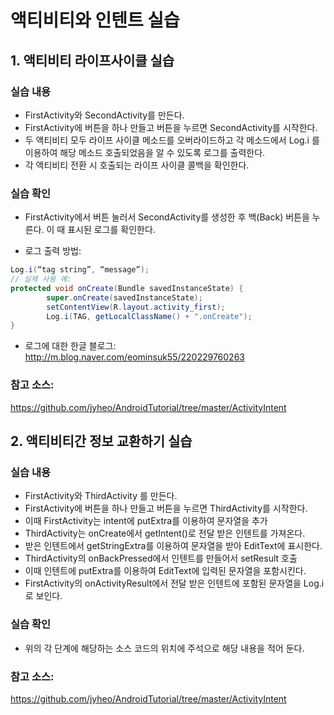 # 액티비티와 인텐트 실습

## 1. 액티비티 라이프사이클 실습
### 실습 내용
* FirstActivity와 SecondActivity를 만든다.
* FirstActivity에 버튼을 하나 만들고 버튼을 누르면 SecondActivity를 시작한다.
* 두 액티비티 모두 라이프 사이클 메소드를 오버라이드하고 각 메소드에서 Log.i 를 이용하여 해당 메소드 호출되었음을 알 수 있도록 로그를 출력한다.
* 각 액티비티 전환 시 호출되는 라이프 사이클 콜백을 확인한다.

### 실습 확인
* FirstActivity에서 버튼 눌러서 SecondActivity를 생성한 후 백(Back) 버튼을 누른다. 이 때 표시된 로그를 확인한다.

* 로그 출력 방법:

```java
Log.i(“tag string”, “message”);
// 실제 사용 예:
protected void onCreate(Bundle savedInstanceState) {
        super.onCreate(savedInstanceState);
        setContentView(R.layout.activity_first);
        Log.i(TAG, getLocalClassName() + ".onCreate");
}
```

* 로그에 대한 한글 블로그: http://m.blog.naver.com/eominsuk55/220229760263

### 참고 소스:
https://github.com/jyheo/AndroidTutorial/tree/master/ActivityIntent

## 2. 액티비티간 정보 교환하기 실습
### 실습 내용
* FirstActivity와 ThirdActivity 를 만든다.
* FirstActivity에 버튼을 하나 만들고 버튼을 누르면 ThirdActivity를 시작한다.
* 이때 FirstActivity는 intent에 putExtra를 이용하여 문자열을 추가
* ThirdActivity는 onCreate에서 getIntent()로 전달 받은 인텐트를 가져온다.
* 받은 인텐트에서 getStringExtra를 이용하여 문자열을 받아 EditText에 표시한다.
* ThirdActivity의 onBackPressed에서 인텐트를 만들어서 setResult 호출
* 이때 인텐트에 putExtra를 이용하여 EditText에 입력된 문자열을 포함시킨다.
* FirstActivity의 onActivityResult에서 전달 받은 인텐트에 포함된 문자열을 Log.i 로 보인다.

### 실습 확인
* 위의 각 단계에 해당하는 소스 코드의 위치에 주석으로 해당 내용을 적어 둔다.

### 참고 소스:
https://github.com/jyheo/AndroidTutorial/tree/master/ActivityIntent
